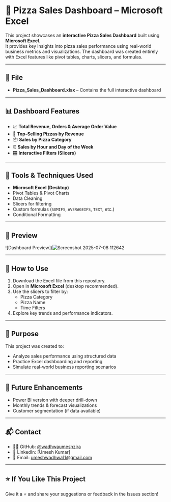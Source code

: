 # 🍕 Pizza Sales Dashboard – Microsoft Excel

This project showcases an **interactive Pizza Sales Dashboard** built using **Microsoft Excel**.  
It provides key insights into pizza sales performance using real-world business metrics and visualizations. The dashboard was created entirely with Excel features like pivot tables, charts, slicers, and formulas.

---

## 📂 File

- **Pizza_Sales_Dashboard.xlsx** – Contains the full interactive dashboard

---

## 📊 Dashboard Features

- 📈 **Total Revenue, Orders & Average Order Value**
- 🥇 **Top-Selling Pizzas by Revenue**
- 📦 **Sales by Pizza Category**
- ⏰ **Sales by Hour and Day of the Week**
- 🎛️ **Interactive Filters (Slicers)**

---

## 🧰 Tools & Techniques Used

- **Microsoft Excel (Desktop)**
- Pivot Tables & Pivot Charts
- Data Cleaning
- Slicers for filtering
- Custom formulas (`SUMIFS`, `AVERAGEIFS`, `TEXT`, etc.)
- Conditional Formatting

---

## 📸 Preview


![Dashboard Preview](![Screenshot 2025-07-08 112642](https://github.com/user-attachments/assets/ae3c4639-4d48-4f3f-9e30-bbdb68f1a557)


---

## 📌 How to Use

1. Download the Excel file from this repository.
2. Open in **Microsoft Excel** (desktop recommended).
3. Use the slicers to filter by:
   - Pizza Category
   - Pizza Name
   - Time Filters
4. Explore key trends and performance indicators.

---

## 🎯 Purpose

This project was created to:

- Analyze sales performance using structured data
- Practice Excel dashboarding and reporting
- Simulate real-world business reporting scenarios

---

## 🚀 Future Enhancements

- Power BI version with deeper drill-down
- Monthly trends & forecast visualizations
- Customer segmentation (if data available)

---

## 📬 Contact

- 👨‍💻 GitHub: [@wadhwaumeshzira](https://github.com/wadhwaumeshzira)
- 🔗 LinkedIn: [Umesh Kumar]
- 📧 Email: umeshwadhwa11@gmail.com

---

## ⭐ If You Like This Project

Give it a ⭐ and share your suggestions or feedback in the Issues section!

